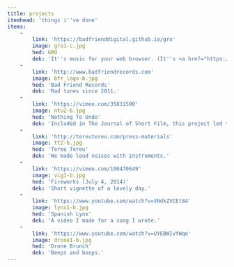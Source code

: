 ```yaml
---
title: projects
itemhead: 'things i''ve done'
items:
    -
        link: 'https://badfrienddigital.github.io/gro'
        image: gro1-c.jpg
        hed: GRO
        dek: 'It''s music for your web browser. (It''s <a href="https://github.com/badfrienddigital/gro"><strong>open source</strong>.</a>)'
    -
        link: 'http://www.badfriendrecords.com'
        image: bfr_logo-b.jpg
        hed: 'Bad Friend Records'
        dek: 'Rad tunes since 2011.'
    -
        link: 'https://vimeo.com/35831590'
        image: ntu2-b.jpg
        hed: 'Nothing To Undo'
        dek: 'Included in The Journal of Short Film, this project led to a commissioned video installation. I made the music.'
    -
        link: 'http://tereutereu.com/press-materials'
        image: tt2-b.jpg
        hed: 'Tereu Tereu'
        dek: 'We made loud noises with instruments.'
    -
        link: 'https://vimeo.com/100470649'
        image: vig1-b.jpg
        hed: 'Fireworks (July 4, 2014)'
        dek: 'Short vignette of a lovely day.'
    -
        link: 'https://www.youtube.com/watch?v=VNdkZVCEt84'
        image: lynx1-b.jpg
        hed: 'Spanish Lynx'
        dek: 'A video I made for a song I wrote.'
    -
        link: 'https://www.youtube.com/watch?v=UYEBWIvYWqo'
        image: drone1-b.jpg
        hed: 'Drone Brunch'
        dek: 'Beeps and boops.'
---
```


